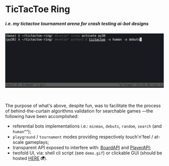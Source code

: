 # TicTacToe Ring

##### i.e. my tictactoe tournament arena for crash testing ai-bot designs

<p align="center"> <img width="550" src="misc/demo.gif" alt="tictactoe"> </p> &nbsp;
 
The purpose of what's above, despite fun, was to facilitate the the process of behind-the-curtain algorithms validation for searchable games —the following have been accomplished:
 - referential bots implementations i.e.: `minmax`, `debuts`, `random`, `search` (and `human`^^);
 - `playground` / `tournament` modes providing respectively touch'n'feel / at-scale gameplays;
 - transparent API exposed to interfere with: [BoardAPI](https://github.com/protago90/tictactoe-ring/blob/main/tictactoe/board.py#L8) and [PlayerAPI](https://github.com/protago90/tictactoe-ring/blob/main/tictactoe/player.py#L10);
 - twofold UI, via: shell cli script (see `demo.gif`) or clickable GUI (should be hosted [HERE](https://share.streamlit.io/protago90/tictactoe-ring) <img width="11" src="misc/link.png">).